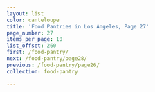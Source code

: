 ```yaml
---
layout: list
color: canteloupe
title: 'Food Pantries in Los Angeles, Page 27'
page_number: 27
items_per_page: 10
list_offset: 260
first: /food-pantry/
next: /food-pantry/page28/
previous: /food-pantry/page26/
collection: food-pantry

---
```


